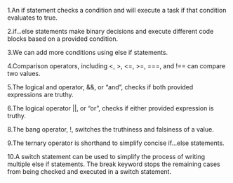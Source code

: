 1.An if statement checks a condition and will execute a task if that condition evaluates to true.

2.if...else statements make binary decisions and execute different code blocks based on a provided condition.

3.We can add more conditions using else if statements.

4.Comparison operators, including <, >, <=, >=, ===, and !== can compare two values.

5.The logical and operator, &&, or “and”, checks if both provided expressions are truthy.

6.The logical operator ||, or “or”, checks if either provided expression is truthy.

8.The bang operator, !, switches the truthiness and falsiness of a value.

9.The ternary operator is shorthand to simplify concise if...else statements.

10.A switch statement can be used to simplify the process of writing multiple else if statements. The break keyword stops the remaining cases from being checked and executed in a switch statement.
